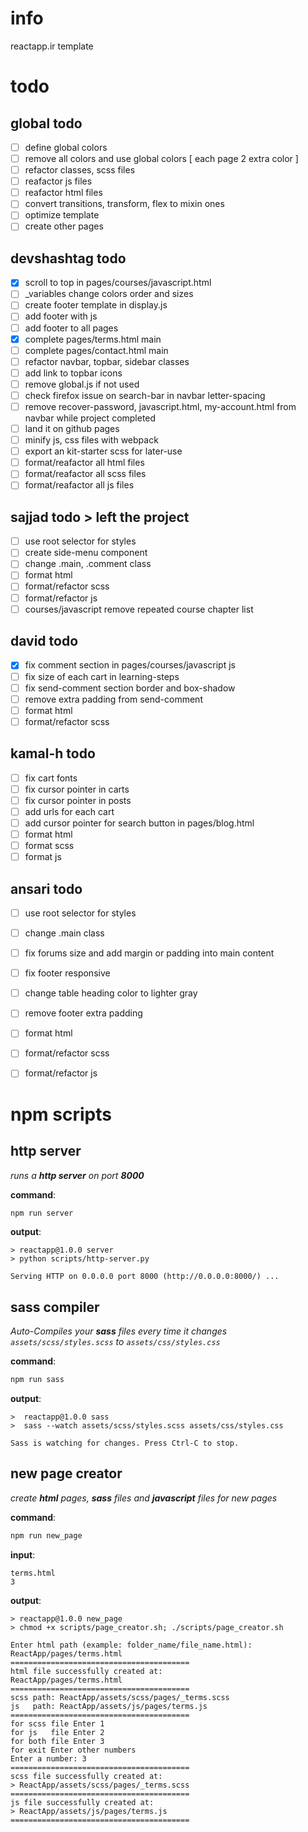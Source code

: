 # info                      
reactapp.ir template 

# todo
## global todo
- [ ] define global colors
- [ ] remove all colors and use global colors [ each page 2 extra color ]
- [ ] refactor classes, scss files
- [ ] reafactor js files
- [ ] reafactor html files
- [ ] convert transitions, transform, flex to mixin ones
- [ ] optimize template
- [ ] create other pages

## devshashtag todo
- [x] scroll to top in pages/courses/javascript.html
- [ ] \_variables change colors order and sizes
- [ ] create footer template in display.js
- [ ] add footer with js
- [ ] add footer to all pages
- [x] complete pages/terms.html main
- [ ] complete pages/contact.html main
- [ ] refactor navbar, topbar, sidebar classes
- [ ] add link to topbar icons
- [ ] remove global.js if not used
- [ ] check firefox issue on search-bar in navbar letter-spacing
- [ ] remove recover-password, javascript.html, my-account.html from navbar while project completed
- [ ] land it on github pages
- [ ] minify js, css files with webpack
- [ ] export an kit-starter scss for later-use 
- [ ] format/reafactor all html files
- [ ] format/reafactor all scss files
- [ ] format/reafactor all js files

## sajjad todo > left the project
- [ ] use root selector for styles
- [ ] create side-menu component
- [ ] change .main, .comment class 
- [ ] format html 
- [ ] format/refactor scss 
- [ ] format/refactor js
- [ ] courses/javascript remove repeated course chapter list

## david todo
- [x] fix comment section in pages/courses/javascript js
- [ ] fix size of each cart in learning-steps
- [ ] fix send-comment section border and box-shadow
- [ ] remove extra padding from send-comment
- [ ] format html 
- [ ] format/refactor scss 

## kamal-h todo
- [ ] fix cart fonts 
- [ ] fix cursor pointer in carts
- [ ] fix cursor pointer in posts
- [ ] add urls for each cart
- [ ] add cursor pointer for search button in pages/blog.html
- [ ] format html 
- [ ] format scss 
- [ ] format js

## ansari todo
- [ ] use root selector for styles
- [ ] change .main class 
- [ ] fix forums size and add margin or padding into main content
- [ ] fix footer responsive
- [ ] change table heading color to lighter gray
- [ ] remove footer extra padding
- [ ] format html 
- [ ] format/refactor scss 
- [ ] format/refactor js


# npm scripts

## http server

*runs a **http server** on port **8000***

**command**:
```bash 
npm run server
```
**output**:
```console
> reactapp@1.0.0 server
> python scripts/http-server.py

Serving HTTP on 0.0.0.0 port 8000 (http://0.0.0.0:8000/) ...
```

## sass compiler
*Auto-Compiles your **sass** files every time it changes* *`assets/scss/styles.scss` to `assets/css/styles.css`*

**command**:
```bash 
npm run sass
```

**output**:
```console
>  reactapp@1.0.0 sass
>  sass --watch assets/scss/styles.scss assets/css/styles.css

Sass is watching for changes. Press Ctrl-C to stop.
```



## new page creator
*create **html** pages, **sass** files and **javascript** files for new pages*

**command**:
```bash 
npm run new_page
```

**input**:
```console
terms.html
3
```

**output**:
```console
> reactapp@1.0.0 new_page
> chmod +x scripts/page_creator.sh; ./scripts/page_creator.sh

Enter html path (example: folder_name/file_name.html):
ReactApp/pages/terms.html
========================================
html file successfully created at:
ReactApp/pages/terms.html
========================================
scss path: ReactApp/assets/scss/pages/_terms.scss
js   path: ReactApp/assets/js/pages/terms.js
========================================
for scss file Enter 1
for js   file Enter 2
for both file Enter 3
for exit Enter other numbers
Enter a number: 3
========================================
scss file successfully created at:
> ReactApp/assets/scss/pages/_terms.scss
========================================
js file successfully created at:
> ReactApp/assets/js/pages/terms.js
========================================
```
